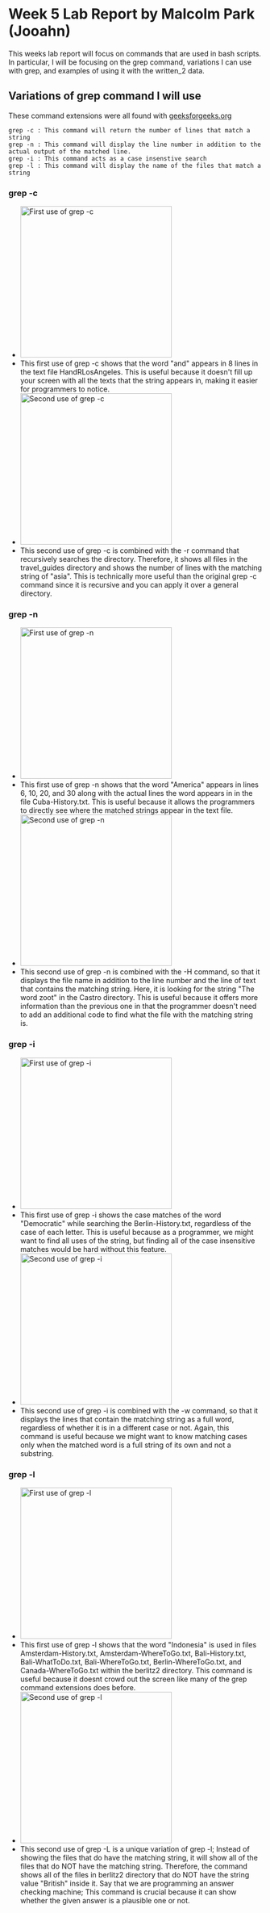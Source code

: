 # **Week 5 Lab Report** by Malcolm Park (Jooahn)

This weeks lab report will focus on commands that are used in bash scripts. In particular, I will be focusing on the grep command, variations I can use with grep, and examples of using it with the written_2 data.

## Variations of grep command I will use
These command extensions were all found with [geeksforgeeks.org](https://www.geeksforgeeks.org/grep-command-in-unixlinux/)
```
grep -c : This command will return the number of lines that match a string
grep -n : This command will display the line number in addition to the actual output of the matched line.
grep -i : This command acts as a case insenstive search
grep -l : This command will display the name of the files that match a string 
```

### grep -c
- <img width="300" alt="First use of grep -c" src="https://user-images.githubusercontent.com/122580137/218574536-50f7f247-6ef2-4a4d-9c90-784a2c1ed331.jpeg">
- This first use of grep -c shows that the word "and" appears in 8 lines in the text file HandRLosAngeles. This is useful because it doesn't fill up your screen with all the texts that the string appears in, making it easier for programmers to notice.
- <img width="300" alt="Second use of grep -c" src="https://user-images.githubusercontent.com/122580137/218573392-0c4b77e9-80be-4074-bd0f-af3fce9cacb2.jpeg">
- This second use of grep -c is combined with the -r command that recursively searches the directory. Therefore, it shows all files in the travel_guides directory and shows the number of lines with the matching string of "asia". This is technically more useful than the original grep -c command since it is recursive and you can apply it over a general directory.

### grep -n
- <img width="300" alt="First use of grep -n" src="https://user-images.githubusercontent.com/122580137/218576073-7f9dadef-03f8-4363-9da3-61886f2322d2.jpeg">
- This first use of grep -n shows that the word "America" appears in lines 6, 10, 20, and 30 along with the actual lines the word appears in in the file Cuba-History.txt. This is useful because it allows the programmers to directly see where the matched strings appear in the text file.
- <img width="300" alt="Second use of grep -n" src="https://user-images.githubusercontent.com/122580137/218577107-ee99dc46-b7a5-496d-ba23-4f31cc2a3a1a.jpeg">
- This second use of grep -n is combined with the -H command, so that it displays the file name in addition to the line number and the line of text that contains the matching string. Here, it is looking for the string "The word zoot" in the Castro directory. This is useful because it offers more information than the previous one in that the programmer doesn't need to add an additional code to find what the file with the matching string is.

### grep -i
- <img width="300" alt="First use of grep -i" src="https://user-images.githubusercontent.com/122580137/218578432-94284f07-a7b8-419c-8a35-1ef8a33072fd.png">
- This first use of grep -i shows the case matches of the word "Democratic" while searching the Berlin-History.txt, regardless of the case of each letter. This is useful because as a programmer, we might want to find all uses of the string, but finding all of the case insensitive matches would be hard without this feature.
- <img width="300" alt="Second use of grep -i" src="https://user-images.githubusercontent.com/122580137/218579912-e521e5f9-66a2-4e95-8888-dcbc1db729c6.png">
- This second use of grep -i is combined with the -w command, so that it displays the lines that contain the matching string as a full word, regardless of whether it is in a different case or not. Again, this command is useful because we might want to know matching cases only when the matched word is a full string of its own and not a substring.

### grep -l
- <img width="300" alt="First use of grep -l" src="https://user-images.githubusercontent.com/122580137/218580667-ef3913d7-f1dc-4693-b599-a469220d1eb3.png">
- This first use of grep -l shows that the word "Indonesia" is used in files Amsterdam-History.txt, Amsterdam-WhereToGo.txt, Bali-History.txt, Bali-WhatToDo.txt, Bali-WhereToGo.txt, Berlin-WhereToGo.txt, and Canada-WhereToGo.txt within the berlitz2 directory. This command is useful because it doesnt crowd out the screen like many of the grep command extensions does before.
- <img width="300" alt="Second use of grep -l" src="https://user-images.githubusercontent.com/122580137/218581298-74fbb77a-c17d-4c91-b79f-d7513674f938.png">
- This second use of grep -L is a unique variation of grep -l; Instead of showing the files that do have the matching string, it will show all of the files that do NOT have the matching string. Therefore, the command shows all of the files in berlitz2 directory that do NOT have the string value "British" inside it. Say that we are programming an answer checking machine; This command is crucial because it can show whether the given answer is a plausible one or not.
